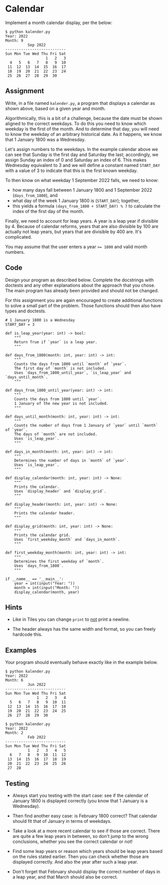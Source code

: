 # Calendar

Implement a month calendar display, per the below:

    $ python kalender.py
    Year: 2022
    Month: 9
              Sep 2022
    ---------------------------
    Sun Mon Tue Wed Thu Fri Sat
                      1   2   3
      4   5   6   7   8   9  10
     11  12  13  14  15  16  17
     18  19  20  21  22  23  24
     25  26  27  28  29  30

## Assignment

Write, in a file named `kalender.py`, a program that displays a calendar as shown above, based on a given year and month.

Algorithmically, this is a bit of a challenge, because the date must be shown aligned to the correct weekdays. To do this you need to know which weekday is the first of the month. And to determine that day, you will need to know the weekday of an arbitrary historical date. As it happens, we know that 1 January 1800 was a Wednesday.

Let's assign numbers to the weekdays. In the example calendar above we can see that Sunday is the first day and Saturday the last; accordingly, we assign Sunday an index of 0 and Saturday an index of 6. This makes Wednesday equivalent to 3 and we will define a constant named `START_DAY` with a value of 3 to indicate that this is the first known weekday.

To then know on what weekday 1 September 2022 falls, we need to know:

* how many days fall between 1 January 1800 and 1 September 2022 (`days_from_1800`), and
* what day of the week 1 January 1800 is (`START_DAY`); together,
* this yields a formula `(days_from_1800 + START_DAY) % 7` to calculate the index of the first day of the month.

Finally, we need to account for leap years. A year is a leap year if divisible by 4. Because of calendar reforms, years that are also divisible by 100 are actually not leap years, but years that are divisible by 400 are. It's complicated.

You may assume that the user enters a year `>= 1800` and valid month numbers.

## Code

Design your program as described below. Complete the docstrings with doctests and any other explanations about the approach that you chose. The main program has already been provided and should not be changed.

For this assignment you are again encouraged to create additional functions to solve a small part of the problem. Those functions should then also have types and doctests.

    # 1 January 1800 is a Wednesday
    START_DAY = 3

    def is_leap_year(year: int) -> bool:
        """
        Return True if `year` is a leap year.
        """

    def days_from_1800(month: int, year: int) -> int:
        """
        Counts the days from 1800 until `month` of `year`.
        The first day of `month` is not included.
        Uses `days_from_1800_until_year`, `is_leap_year` and `days_until_month`.
        """

    def days_from_1800_until_year(year: int) -> int:
        """
        Counts the days from 1800 until `year`.
        1 January of the new year is not included.
        """

    def days_until_month(month: int, year: int) -> int:
        """
        Counts the number of days from 1 January of `year` until `month` of `year`.
        The days of `month` are not included.
        Uses `is_leap_year`.
        """

    def days_in_month(month: int, year: int) -> int:
        """
        Determines the number of days in `month` of `year`.
        Uses `is_leap_year`.
        """

    def display_calendar(month: int, year: int) -> None:
        """
        Prints the calendar.
        Uses `display_header` and `display_grid`.
        """

    def display_header(month: int, year: int) -> None:
        """
        Prints the calendar header.
        """

    def display_grid(month: int, year: int) -> None:
        """
        Prints the calendar grid.
        Uses `first_weekday_month` and `days_in_month`.
        """

    def first_weekday_month(month: int, year: int) -> int:
        """
        Determines the first weekday of `month`.
        Uses `days_from_1800`.
        """

    if __name__ == '__main__':
        year = int(input("Year: "))
        month = int(input("Month: "))
        display_calendar(month, year)

## Hints

* Like in Tiles you can change `print` to <u>not</u> print a newline.

* The header always has the same width and format, so you can freely hardcode this.

## Examples

Your program should eventually behave exactly like in the example below.

    $ python kalender.py
    Year: 2022
    Month: 6
              Jun 2022
    ---------------------------
    Sun Mon Tue Wed Thu Fri Sat
                  1   2   3   4
      5   6   7   8   9  10  11
     12  13  14  15  16  17  18
     19  20  21  22  23  24  25
     26  27  28  29  30

    $ python kalender.py
    Year: 2022
    Month: 2
              Feb 2022
    ---------------------------
    Sun Mon Tue Wed Thu Fri Sat
              1   2   3   4   5
      6   7   8   9  10  11  12
     13  14  15  16  17  18  19
     20  21  22  23  24  25  26
     27  28

## Testing

* Always start you testing with the start case: see if the calendar of January 1800 is displayed correctly (you know that 1 January is a Wednesday).

* Then find another easy case: is February 1800 correct? That calendar should fit that of January in terms of weekdays.

* Take a look at a more recent calendar to see if those are correct. There are quite a few leap years in between, so don't jump to the wrong conclusions, whether you see the correct calendar or not!

* Find some leap years or reason which years should be leap years based on the rules stated earlier. Then you can check whether those are displayed correctly. And also the year after such a leap year.

* Don't forget that February should display the correct number of days in a leap year, and that March should also be correct.
